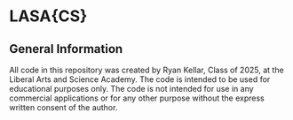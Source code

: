 # LASA{CS}

## General Information

All code in this repository was created by Ryan Kellar, Class of 2025, at the Liberal Arts and Science Academy. The code is intended to be used for educational purposes only. The code is not intended for use in any commercial applications or for any other purpose without the express written consent of the author.
